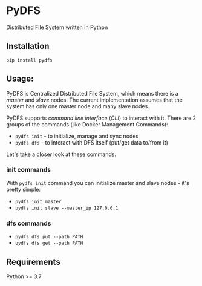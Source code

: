 # PyDFS
Distributed File System written in Python

## Installation
```
pip install pydfs
```

## Usage:
PyDFS is Centralized Distributed File System, which means there is a *master* and *slave* nodes.
The current implementation assumes that the system has only one master node and many slave nodes.

PyDFS supports *command line interface* (*CLI*) to interact with it.
There are 2 groups of the commands (like Docker Management Commands):
- `pydfs init` - to initialize, manage and sync nodes
- `pydfs dfs` - to interact with DFS itself (put/get data to/from it)

Let's take a closer look at these commands.

### init commands
With `pydfs init` command you can initialize master and slave nodes - it's pretty simple:
- `pydfs init master`
- `pydfs init slave --master_ip 127.0.0.1`

### dfs commands
- `pydfs dfs put --path PATH`
- `pydfs dfs get --path PATH`

## Requirements
Python >= 3.7
